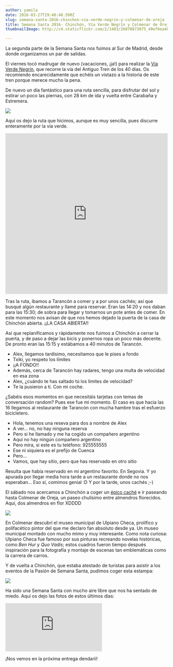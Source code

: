 ```yaml
---
author: yamila
date: 2016-03-27T19:48:48.590Z
slug: semana-santa-2016-chinchon-via-verde-negrin-y-colmenar-de-oreja
title: Semana Santa 2016- Chinchón, Vía Verde Negrín y Colmenar de Oreja
thumbnailImage: http://c4.staticflickr.com/2/1483/26070873075_49ef6ea489_c.jpg

---
```


La segunda parte de la Semana Santa nos fuimos al Sur de Madrid, desde donde organizamos un par de salidas.

El viernes tocó madrugar de nuevo (vacaciones, ¡ja!) para realizar la <a href="http://www.viasverdes.com/itinerarios/itinerario.asp?id=83" target="_new">Vía Verde Negrín</a>, que recorre la vía del Antiguo Tren de los 40 días. Os recomiendo encarecidamente que echéis un vistazo a la historia de este tren porque merece mucho la pena.

De nuevo un día fantástico para una ruta sencilla, para disfrutar del sol y estirar un poco las piernas, con 28 km de ida y vuelta entre Carabaña y Estremera. 

<img src="http://c4.staticflickr.com/2/1483/26070873075_49ef6ea489_c.jpg"/>

Aquí os dejo la ruta que hicimos, aunque es muy sencilla, pues discurre enteramente por la vía verde.

<iframe width='100%' height='500px' frameBorder='0' src='https://a.tiles.mapbox.com/v4/yamila.nljg6ee6/attribution,zoompan,zoomwheel,geocoder,share.html?access_token=pk.eyJ1IjoieWFtaWxhIiwiYSI6IjUzNDE5ZDRkZjBiZjBiZDY0YTBhZjBmNmUyZGYzYTZiIn0.okLJEzGsBQ6IOgn1mhToIQ#12/40.22/-3.182'></iframe>

Tras la ruta, íbamos a Tarancón a comer y a por unos cachés; así que busqué algún restaurante y llamé para reservar. Eran las 14:20 y nos daban para las 15:30; de sobra para llegar y tomarnos un pote antes de comer. En este momento nos avisan de que nos hemos dejado la puerta de la casa de Chinchón abierta. ¡¡LA CASA ABIERTA!!

Así que replanificamos y rápidamente nos fuimos a Chinchón a cerrar la puerta, y de paso a dejar las bicis y ponernos ropa un poco más decente. De pronto eran las 15:15 y estábamos a 40 minutos de Tarancón.

- Alex, llegamos tardísimo, necesitamos que le pises a fondo
- Txiki, yo respeto los límites
- ¡¡A FONDO!!
- Además, cerca de Tarancón hay radares, tengo una multa de velocidad en esa zona
- Alex, ¿cuándo te has saltado tú los límites de velocidad?
- Te la pusieron a ti. Con mi coche.

¿Sabéis esos momentos en que necesitáis tarjetas con temas de conversación random? Pues ese fue mi momento. El caso es que hacia las 16 llegamos al restaurante de Tarancón con mucha hambre tras el esfuerzo bicicletero.

- Hola, tenemos una reseva para dos a nombre de Alex
- A ver... no, no hay ninguna reserva
- Pero si he llamado y me ha cogido un compañero argentino
- Aquí no hay ningún compañero argentino
- Pero mira, si este es tu teléfono: 925555555
- Ese ni siquiera es el prefijo de Cuenca
- Pero...
- Vamos, que hay sitio, pero que has reservado en otro sitio

Resulta que había reservado en mi argentino favorito. En Segovia. Y yo apurada por llegar media hora tarde a un restaurante donde no nos esperaban... Eso sí, comimos genial :D Y por la tarde, unos cachés ;-)

El sábado nos acercamos a Chinchón a coger un <a href="https://www.geocaching.com/seek/log.aspx?LUID=0fe74193-0b5f-473a-a593-d3bc312155df" target="_new">épico caché</a> e ir paseando hasta Colmenar de Oreja, un paseo chulísimo entre almendros florecidos. Aquí, dos almendros en flor XDDDD

<img src="http://c6.staticflickr.com/2/1653/26004532621_410fff77dc_c.jpg"/>

En Colmenar descubrí el museo municipal de Ulpiano Checa, prolífico y polifacético pintor del que me declaro fan absoluto desde ya. Un museo municipal montado con mucho mimo y muy interesante. Como nota curiosa: Ulpiano Checa fue famoso por sus pinturas recreando novelas históricas, como *Ben Hur* y *Quo Vadis*; estos cuadros fueron tiempo después inspiración para la fotografía y montaje de escenas tan emblemáticas como la carrera de carros.

Y de vuelta a Chinchón, que estaba atestado de turistas para asistir a los eventos de la Pasión de Semana Santa, pudimos coger esta estampa:

<img src="http://c1.staticflickr.com/2/1618/25466104544_e1dbe0a230_c.jpg"/>

Ha sido una Semana Santa con mucho aire libre que nos ha sentado de miedo. Aquí os dejo las fotos de estos últimos días:

<div class='embed-container'><iframe src='https://www.flickr.com/photos/125687915@N08/albums/72157666376615776/player' frameborder='0' allowfullscreen webkitallowfullscreen mozallowfullscreen oallowfullscreen msallowfullscreen></iframe></div>

¡Nos vemos en la próxima entrega dendarii!
